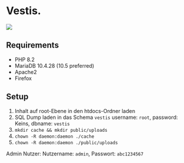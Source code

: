 # Vestis.

[![](https://tokei.rs/b1/github/BadmintonCore/app?category=lines)](https://github.com/XAMPPRocky/tokei)


## Requirements

- PHP 8.2
- MariaDB 10.4.28 (10.5 preferred)
- Apache2
- Firefox

## Setup

1. Inhalt auf root-Ebene in den htdocs-Ordner laden
2. SQL Dump laden in das Schema `vestis` username: `root`, password: Keins, dbname: `vestis`
3. `mkdir cache && mkdir public/uploads`
4. `chown -R daemon:daemon ./cache`
5. `chown -R daemon:daemon ./public/uploads`

Admin Nutzer:
Nutzername: `admin`, Passwort: `abc1234567`
